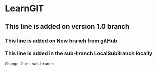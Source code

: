# LearnGIT

## This line is added on version 1.0 branch

### This line is added on New branch from gitHub

### This line is added in the sub-branch LocalSubBranch locally

    Change 2 on sub-branch
